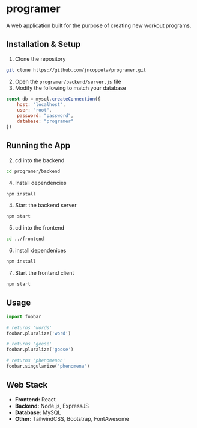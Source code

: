 # programer
A web application built for the purpose of creating new workout programs. 

## Installation & Setup

1. Clone the repository
```bash
git clone https://github.com/jncoppeta/programer.git
```
2. Open the ```programer/backend/server.js``` file
3. Modify the following to match your database
```javascript
const db = mysql.createConnection({
    host: "localhost",
    user: "root",
    password: "password",
    database: "programer"
})
```

## Running the App
2. cd into the backend
```bash
cd programer/backend
```
4. Install dependencies
```bash
npm install
```
4. Start the backend server
```bash
npm start
```
5. cd into the frontend
```bash
cd ../frontend
```
6. install dependenices
```bash
npm install
```
7. Start the frontend client
```bash
npm start
```

## Usage

```python
import foobar

# returns 'words'
foobar.pluralize('word')

# returns 'geese'
foobar.pluralize('goose')

# returns 'phenomenon'
foobar.singularize('phenomena')
```

## Web Stack

- **Frontend:** React
- **Backend:** Node.js, ExpressJS
- **Database:** MySQL
- **Other:** TailwindCSS, Bootstrap, FontAwesome



